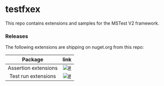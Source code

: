 # testfxex
This repo contains extensions and samples for the MSTest V2 framework.

### Releases
The following extensions are shipping on nuget.org from this repo:

| Package | link |
|:----------------:|:------------------:|
| Assertion extensions |[![#](https://img.shields.io/nuget/v/MSTest.Assert.Extensions.svg?style=flat)](http://www.nuget.org/packages/MSTest.Assert.Extensions/)
| Test run extensions |[![#](https://img.shields.io/nuget/v/MSTest.TestRun.Extensions.svg?style=flat)](http://www.nuget.org/packages/MSTest.TestRun.Extensions/)|

